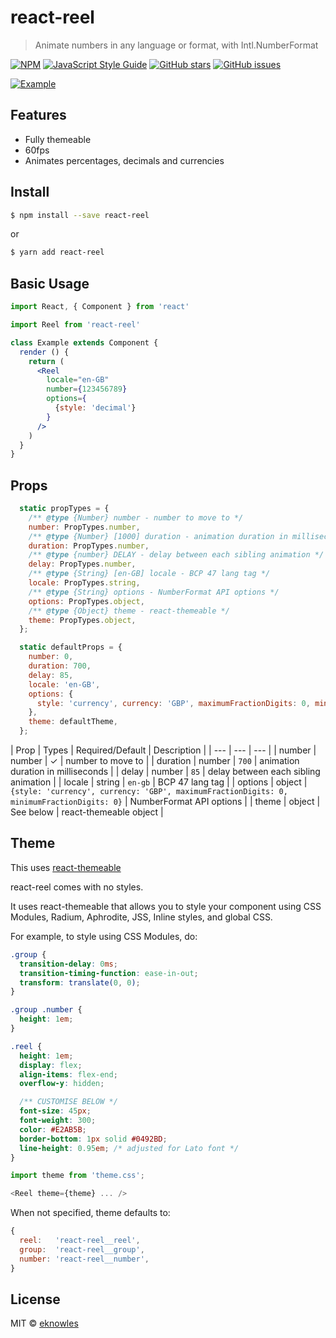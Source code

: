 # react-reel

> Animate numbers in any language or format, with Intl.NumberFormat

[![NPM](https://img.shields.io/npm/v/react-reel.svg)](https://www.npmjs.com/package/react-reel) [![JavaScript Style Guide](https://img.shields.io/badge/code_style-standard-brightgreen.svg)](https://standardjs.com)
[![GitHub stars](https://img.shields.io/github/stars/eknowles/react-reel.svg)](https://github.com/eknowles/react-reel/stargazers)
[![GitHub issues](https://img.shields.io/github/issues/eknowles/react-reel.svg)](https://github.com/eknowles/react-reel/issues)

[![Example](https://eknowles.github.io/react-reel/reel.gif)](https://eknowles.github.io/react-reel/)

## Features

- Fully themeable
- 60fps
- Animates percentages, decimals and currencies

## Install

```bash
$ npm install --save react-reel
```

or

```bash
$ yarn add react-reel
```

## Basic Usage

```jsx
import React, { Component } from 'react'

import Reel from 'react-reel'

class Example extends Component {
  render () {
    return (
      <Reel
        locale="en-GB"
        number={123456789}
        options={
          {style: 'decimal'}
        }
      />
    )
  }
}
```

## Props

```javascript
  static propTypes = {
    /** @type {Number} number - number to move to */
    number: PropTypes.number,
    /** @type {Number} [1000] duration - animation duration in milliseconds */
    duration: PropTypes.number,
    /** @type {number} DELAY - delay between each sibling animation */
    delay: PropTypes.number,
    /** @type {String} [en-GB] locale - BCP 47 lang tag */
    locale: PropTypes.string,
    /** @type {String} options - NumberFormat API options */
    options: PropTypes.object,
    /** @type {Object} theme - react-themeable */
    theme: PropTypes.object,
  };

  static defaultProps = {
    number: 0,
    duration: 700,
    delay: 85,
    locale: 'en-GB',
    options: {
      style: 'currency', currency: 'GBP', maximumFractionDigits: 0, minimumFractionDigits: 0,
    },
    theme: defaultTheme,
  };
```


| Prop | Types | Required/Default | Description |
| --- | --- | --- |
| number | number | ✓ | number to move to |
| duration | number | `700` | animation duration in milliseconds |
| delay | number | `85` | delay between each sibling animation |
| locale | string | `en-gb` | BCP 47 lang tag |
| options | object | `{style: 'currency', currency: 'GBP', maximumFractionDigits: 0, minimumFractionDigits: 0}` | NumberFormat API options |
| theme | object | See below | react-themeable object |


## Theme

This uses [react-themeable](https://github.com/markdalgleish/react-themeable)

react-reel comes with no styles.

It uses react-themeable that allows you to style your component using CSS Modules, Radium, Aphrodite, JSS, Inline styles, and global CSS.

For example, to style using CSS Modules, do:

```css
.group {
  transition-delay: 0ms;
  transition-timing-function: ease-in-out;
  transform: translate(0, 0);
}

.group .number {
  height: 1em;
}

.reel {
  height: 1em;
  display: flex;
  align-items: flex-end;
  overflow-y: hidden;

  /** CUSTOMISE BELOW */
  font-size: 45px;
  font-weight: 300;
  color: #E2AB5B;
  border-bottom: 1px solid #0492BD;
  line-height: 0.95em; /* adjusted for Lato font */
}
```

```javascript
import theme from 'theme.css';
```

```javascript
<Reel theme={theme} ... />
```

When not specified, theme defaults to:

```javascript
{
  reel:   'react-reel__reel',
  group:  'react-reel__group',
  number: 'react-reel__number',
}
```

## License

MIT © [eknowles](https://github.com/eknowles)
